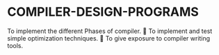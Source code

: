 # COMPILER-DESIGN-PROGRAMS
 To implement the different Phases of compiler.  To implement and test simple optimization techniques.  To give exposure to compiler writing tools. 
